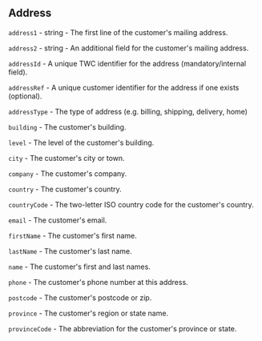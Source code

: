 ## Address

`address1` - string - The first line of the customer's mailing address.

`address2` - string - An additional field for the customer's mailing address.

`addressId` - A unique TWC identifier for the address (mandatory/internal field).

`addressRef` - A unique customer identifier for the address if one exists (optional).

`addressType` - The type of address (e.g. billing, shipping, delivery, home)

`building` - The customer's building.

`level` - The level of the customer's building.

`city` - The customer's city or town.

`company` - The customer's company.

`country` - The customer's country.

`countryCode` - The two-letter ISO country code for the customer's country.

`email` - The customer's email.

`firstName` - The customer's first name.

`lastName` - The customer's last name.

`name` - The customer's first and last names.

`phone` - The customer's phone number at this address.

`postcode` - The customer's postcode or zip. 

`province` - The customer's region or state name. 

`provinceCode` - The abbreviation for the customer's province or state.


